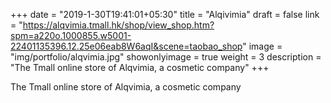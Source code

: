 +++
date = "2019-1-30T19:41:01+05:30"
title = "Alqivimia"
draft = false
link = "https://alqvimia.tmall.hk/shop/view_shop.htm?spm=a220o.1000855.w5001-22401135396.12.25e06eab8W6aqI&scene=taobao_shop"
image = "img/portfolio/alqvimia.jpg"
showonlyimage = true
weight = 3
description = "The Tmall online store of Alqvimia, a cosmetic company"
+++

The Tmall online store of Alqvimia, a cosmetic company
<!--more-->